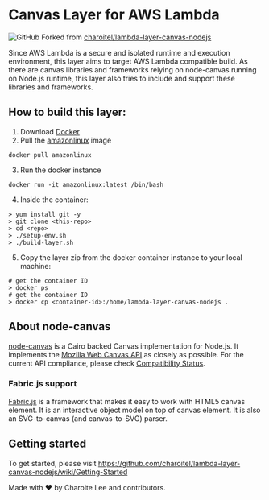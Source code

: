 # Canvas Layer for AWS Lambda

![GitHub](https://img.shields.io/github/license/charoitel/lambda-layer-canvas-nodejs)
Forked from [charoitel/lambda-layer-canvas-nodejs](https://github.com/charoitel/lambda-layer-canvas-nodejs)

Since AWS Lambda is a secure and isolated runtime and execution environment, this layer aims to target AWS Lambda compatible build. As there are canvas libraries and frameworks relying on node-canvas running on Node.js runtime, this layer also tries to include and support these libraries and frameworks.

## How to build this layer:

1. Download [Docker](https://www.docker.com/)
2. Pull the [amazonlinux](https://hub.docker.com/_/amazonlinux) image

```
docker pull amazonlinux
```

3. Run the docker instance

```
docker run -it amazonlinux:latest /bin/bash
```

4. Inside the container:

```
> yum install git -y
> git clone <this-repo>
> cd <repo>
> ./setup-env.sh
> ./build-layer.sh
```

5. Copy the layer zip from the docker container instance to your local machine:

```
# get the container ID
> docker ps
# get the container ID
> docker cp <container-id>:/home/lambda-layer-canvas-nodejs .
```

## About node-canvas

[node-canvas](https://github.com/Automattic/node-canvas) is a Cairo backed Canvas implementation for Node.js. It implements the [Mozilla Web Canvas API](https://developer.mozilla.org/en-US/docs/Web/API/Canvas_API) as closely as possible. For the current API compliance, please check [Compatibility Status](https://github.com/Automattic/node-canvas/wiki/Compatibility-Status).

### Fabric.js support

[Fabric.js](https://github.com/fabricjs/fabric.js) is a framework that makes it easy to work with HTML5 canvas element. It is an interactive object model on top of canvas element. It is also an SVG-to-canvas (and canvas-to-SVG) parser.

## Getting started

To get started, please visit https://github.com/charoitel/lambda-layer-canvas-nodejs/wiki/Getting-Started

Made with ❤️ by Charoite Lee and contributors.
